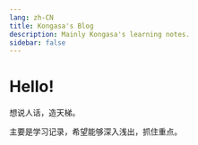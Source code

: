 ```yaml
---
lang: zh-CN
title: Kongasa's Blog
description: Mainly Kongasa's learning notes.
sidebar: false
---
```

# Hello!

想说人话，造天梯。

主要是学习记录，希望能够深入浅出，抓住重点。

<br/>

<svg width='200' height='300'>

  <path d="M86.6,0 l-86.6,150 l0,100 l86.6,50 l86.6,-50 l0,-100 Z" fill='#44A979'></path>

  <path d="M86.6,100 l-86.6,150 l86.6,50 l86.6,-50 Z" fill='#1D2C52'></path>

  <defs>
    <linearGradient id='inner'>
      <stop
         offset="0"
         stop-color="#eb76a1" />
      <stop
         offset="0.1563"
         stop-color="#eb76a1"
         stop-opacity="0.82756" />
      <stop
         offset="0.57407"
         stop-color="#eb76a1"
         stop-opacity="0.38656" />
      <stop
         offset="0.86413"
         stop-color="#eb76a1"
         stop-opacity="0.1083" />
      <stop
         offset="1"
         stop-color="#eb76a1"
         stop-opacity="0" />
    </linearGradient>
  </defs>

  <path d="M86.6,200 l-43.3,75 l43.3,25 l43.3,-25 Z" fill='url(#inner)'></path>

</svg>